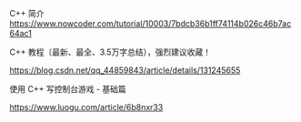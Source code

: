 C++ 简介
https://www.nowcoder.com/tutorial/10003/7bdcb36b1ff74114b026c46b7ac64ac1

C++ 教程（最新、最全、3.5万字总结），强烈建议收藏！

https://blog.csdn.net/qq_44859843/article/details/131245655

使用 C++ 写控制台游戏 - 基础篇

https://www.luogu.com/article/6b8nxr33

